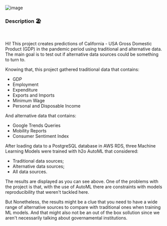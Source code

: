 
![image](https://github.com/tp-duarte/alternative_economic_data/assets/69936708/74ac7f56-e725-42c0-b2d8-b9d6ea3b66dc)


### Description 🏖️

<br>

Hi! This project creates predictions of California - USA Gross Domestic Product (GDP) in the pandemic period using traditional and alternative data. The main goal is to test out if alternative data sources could be something to turn to. 

Knowing that, this project gathered traditional data that contains:

- GDP
- Employment
- Expenditure
- Exports and Imports
- Minimum Wage
- Personal and Disposable Income

And alternative data that contains:

- Google Trends Queries
- Mobility Reports
- Consumer Sentiment Index


After loading data to a PostgreSQL database in AWS RDS, three Machine Learning Models were trained with h2o AutoML
that considered:

- Traditional data sources;
- Alternative data sources;
- All data sources.

The results are displayed as you can see above. One of the problems with the project is that, with the use of AutoML there
are constraints with models reproducibility that weren't tackled here. 

But Nonetheless, the results might be a clue that you need to have a wide range of alternative sources to compare with traditional ones when training ML models. And that might also not be an out of the box sollution since we aren't necessarily talking about governamental institutions.  
